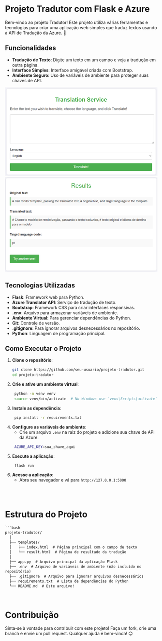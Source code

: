 # Projeto Tradutor com Flask e Azure

Bem-vindo ao projeto Tradutor! Este projeto utiliza várias ferramentas e tecnologias para criar uma aplicação web simples que traduz textos usando a API de Tradução da Azure. 🚀

## Funcionalidades

- **Tradução de Texto**: Digite um texto em um campo e veja a tradução em outra página.
- **Interface Simples**: Interface amigável criada com Bootstrap.
- **Ambiente Seguro**: Uso de variáveis de ambiente para proteger suas chaves de API.

<img src="img/Captura de tela 2024-09-20 160037.png" alt="Minha Imagem">

<br>

<img src="img/Captura de tela 2024-09-20 160730.png" alt="Minha Imagem">


## Tecnologias Utilizadas

- **Flask**: Framework web para Python.
- **Azure Translator API**: Serviço de tradução de texto.
- **Bootstrap**: Framework CSS para criar interfaces responsivas.
- **.env**: Arquivo para armazenar variáveis de ambiente.
- **Ambiente Virtual**: Para gerenciar dependências do Python.
- **Git**: Controle de versão.
- **.gitignore**: Para ignorar arquivos desnecessários no repositório.
- **Python**: Linguagem de programação principal.


## Como Executar o Projeto

1. **Clone o repositório**:
   ```bash
   git clone https://github.com/seu-usuario/projeto-tradutor.git
   cd projeto-tradutor
2. **Crie e ative um ambiente virtual**:
   ```bash
    python -m venv venv
    source venv/bin/activate  # No Windows use `venv\Scripts\activate`
3. **Instale as dependência**:
   ```bash
    pip install -r requirements.txt
4. **Configure as variáveis de ambiente**:
    * Crie um arquivo `.env` na raiz do projeto e adicione sua chave de API da Azure:
   ```bash
    AZURE_API_KEY=sua_chave_aqui
5. **Execute a aplicação**:
   ```bash
    flask run
6. **Acesse a aplicação**:
   * Abra seu navegador e vá para `http://127.0.0.1:5000`

<br>
<br>

# Estrutura do Projeto
    ```bash
    projeto-tradutor/
      │
      ├── templates/
      │   ├── index.html  # Página principal com o campo de texto
      │   └── result.html  # Página de resultado da tradução
      │
      ├── app.py  # Arquivo principal da aplicação Flask
      ├── .env  # Arquivo de variáveis de ambiente (não incluído no repositório)
      ├── .gitignore  # Arquivo para ignorar arquivos desnecessários
      ├── requirements.txt  # Lista de dependências do Python
      └── README.md  # Este arquivo!
      
<br>

<h1> Contribuição</h1>
Sinta-se à vontade para contribuir com este projeto! Faça um fork, crie uma branch e envie um pull request. Qualquer ajuda é bem-vinda! 😊


